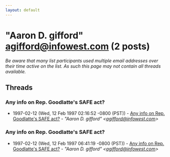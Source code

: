 ```yaml
---
layout: default
---
```


# "Aaron D. gifford" <agifford@infowest.com> (2 posts)

_Be aware that many list participants used multiple email addresses over their time active on the list. As such this page may not contain all threads available._

## Threads

### Any info on Rep. Goodlatte's SAFE act?
+ 1997-02-12 (Wed, 12 Feb 1997 02:16:52 -0800 (PST)) - [Any info on Rep. Goodlatte's SAFE act?](/archive/1997/02/966b4470228a144ac9d7a5dbe609c537c2e3e99005fec5b31e23f0cf64c62f44) - _"Aaron D. gifford" \<agifford@infowest.com\>_

### Any info on Rep. Goodlatte's SAFE act?
+ 1997-02-12 (Wed, 12 Feb 1997 06:41:19 -0800 (PST)) - [Any info on Rep. Goodlatte's SAFE act?](/archive/1997/02/23571445ca0081f366bade49ea8dbbee7aca892869431a9b671e5eff729925f7) - _"Aaron D. gifford" \<agifford@infowest.com\>_

